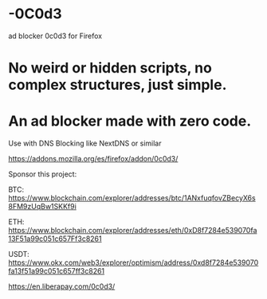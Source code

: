 # -0C0d3
ad blocker 0c0d3 for Firefox
# No weird or hidden scripts, no complex structures, just simple.
# An ad blocker made with zero code.
Use with DNS Blocking like NextDNS or similar

https://addons.mozilla.org/es/firefox/addon/0c0d3/

Sponsor this project:

BTC: https://www.blockchain.com/explorer/addresses/btc/1ANxfuqfovZBecyX6s8FM9zUqBw1SKKf9i

ETH: https://www.blockchain.com/explorer/addresses/eth/0xD8f7284e539070fa13F51a99c051c657Ff3c8261

USDT: https://www.okx.com/web3/explorer/optimism/address/0xd8f7284e539070fa13f51a99c051c657ff3c8261

https://en.liberapay.com/0c0d3/
